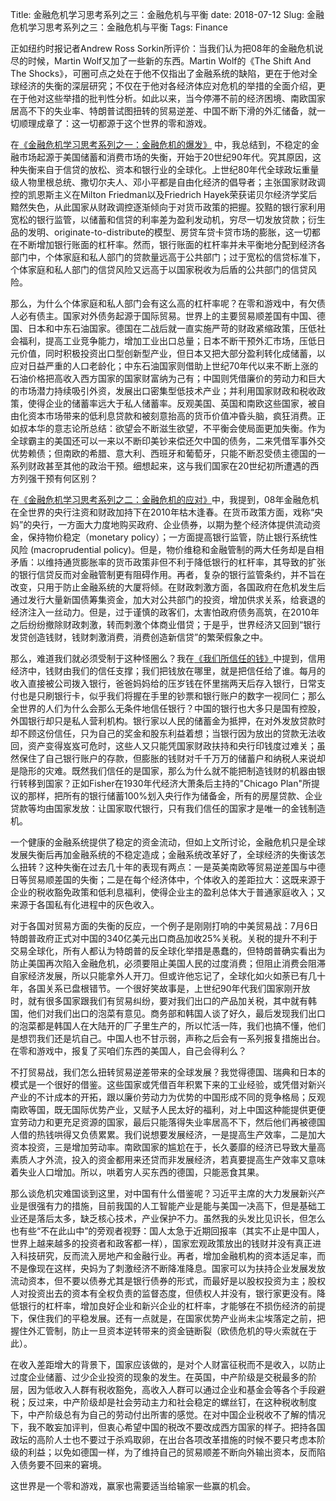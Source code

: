 Title: 金融危机学习思考系列之三：金融危机与平衡
date: 2018-07-12
Slug: 金融危机学习思考系列之三：金融危机与平衡
Tags: Finance



正如纽约时报记者Andrew Ross Sorkin所评价：当我们认为把08年的金融危机说尽的时候，Martin Wolf又加了一些新的东西。Martin Wolf的《The Shift And The Shocks》，可圈可点之处在于他不仅指出了金融系统的缺陷，更在于他对全球经济的失衡的深层研究；不仅在于他对各经济体应对危机的举措的全面介绍，更在于他对这些举措的批判性分析。如此以来，当今停滞不前的经济困境、南欧国家居高不下的失业率、特朗普试图扭转的贸易逆差、中国不断下滑的外汇储备，就一切顺理成章了：这一切都源于这个世界的零和游戏。

在[《金融危机学习思考系列之一：金融危机的爆发》](https://yx-peipei.github.io/thought/金融危机学习思考系列之一：金融危机的爆发.html) 中，我总结到，不稳定的金融市场起源于美国储蓄和消费市场的失衡，开始于20世纪90年代。究其原因，这种失衡来自于信贷的放松、资本和银行业的全球化。上世纪80年代全球政坛重量级人物里根总统、撒切尔夫人、邓小平都是自由化经济的倡导者；主张国家财政调控的凯恩斯主义在Milton Friedman以及Friedrich Hayek荣获诺贝尔经济学奖后黯然失色，从此国家从财政调控逐渐倾向于对货币政策的把握。狡黠的银行家利用宽松的银行监管，以储蓄和信贷的利率差为盈利发动机，穷尽一切发放贷款；衍生品的发明、originate-to-distribute的模型、房贷车贷卡贷市场的膨胀，这一切都在不断增加银行账面的杠杆率。然而，银行账面的杠杆率并未平衡地分配到经济各部门中，个体家庭和私人部门的贷款量远高于公共部门；过于宽松的信贷标准下，个体家庭和私人部门的信贷风险又远高于以国家税收为后盾的公共部门的信贷风险。

那么，为什么个体家庭和私人部门会有这么高的杠杆率呢？在零和游戏中，有欠债人必有债主。国家对外债务起源于国际贸易。世界上的主要贸易顺差国有中国、德国、日本和中东石油国家。德国在二战后就一直实施严苛的财政紧缩政策，压低社会福利，提高工业竞争能力，增加工业出口总量；日本不断干预外汇市场，压低日元价值，同时积极投资出口型创新型产业，但日本又把大部分盈利转化成储蓄，以应对日益严重的人口老龄化；中东石油国家则借助上世纪70年代以来不断上涨的石油价格把高收入西方国家的国家财富纳为己有；中国则凭借廉价的劳动力和巨大的市场潜力持续吸引外资，发展出口密集型低技术产业；并利用国家财政和税收政策，使得企业的储蓄率远大于私人储蓄率。反观美国、英国和南欧这些国家，被自由化资本市场带来的低利息贷款和被刻意抬高的货币价值冲昏头脑，疯狂消费。正如叔本华的意志论所总结：欲望会不断滋生欲望，不平衡会使局面更加失衡。作为全球霸主的美国还可以一来以不断印美钞来偿还欠中国的债务，二来凭借军事外交优势赖债；但南欧的希腊、意大利、西班牙和葡萄牙，只能不断忍受债主德国的一系列财政甚至其他的政治干预。细想起来，这与我们国家在20世纪初所遭遇的西方列强干预有何区别？

在[《金融危机学习思考系列之二：金融危机的应对》](https://yx-peipei.github.io/thought/金融危机学习思考系列之二：金融危机的应对.html)中，我提到，08年金融危机在全世界的央行注资和财政加持下在2010年枯木逢春。在货币政策方面，戏称“央妈”的央行，一方面大力度地购买政府、企业债券，以期为整个经济体提供流动资金，保持物价稳定（monetary policy）；一方面提高银行监管，防止银行系统性风险 (macroprudential policy)。但是，物价维稳和金融管制的两大任务却是自相矛盾：以维持通货膨胀率的货币政策非但不利于降低银行的杠杆率，其导致的扩张的银行信贷反而对金融管制更有阻碍作用。再者，复杂的银行监管条约，并不旨在改变，只用于防止金融系统的大厦将倾。在财政刺激方面，各国政府在危机发生后通过发行大量新国债筹集资金，加大对公共部门的投资，增加供求关系，给衰退的经济注入一丝动力。但是，过于谨慎的政客们，太害怕政府债务高筑，在2010年之后纷纷撤除财政刺激，转而刺激个体商业借贷；于是乎，世界经济又回到“银行发贷创造钱财，钱财刺激消费，消费创造新信贷”的繁荣假象之中。

那么，难道我们就必须受制于这种怪圈么？我在[《我们所信任的钱》](https://yx-peipei.github.io/thought/In%20the%20MONEY%20that%20we%20trust：我们所信任的钱.html)中提到，信用经济中，钱财由我们的信任支撑；我们把钱放在哪里，就是把信任给了谁。每月的收入直接被公司拨入银行，爸爸妈妈给的压岁钱在怀里揣两天后存入银行，日常支付也是只刷银行卡，似乎我们将握在手里的钞票和银行账户的数字一视同仁；那么全世界的人们为什么会那么无条件地信任银行？中国的银行也大多只是国有控股，外国银行却只是私人营利机构。银行家以人民的储蓄金为抵押，在对外发放贷款时却不顾这份信任，只为自己的奖金和股东利益着想；当银行因为放出的贷款无法收回，资产变得岌岌可危时，这些人又只能凭国家财政扶持和央行印钱度过难关；虽然保住了自己银行账户的存款，但膨胀的钱财对千千万万的储蓄户和纳税人来说却是隐形的灾难。既然我们信任的是国家，那么为什么就不能把制造钱财的机器由银行转移到国家？正如Fisher在1930年代经济大萧条后主持的"Chicago Plan"所提议的那样，把所有的银行储蓄100%划入央行作为储备金，所有的房屋贷款、企业贷款等均由国家发放：让国家取代银行，只有我们信任的国家才是唯一的金钱制造机。

一个健康的金融系统提供了稳定的资金流动，但如上文所讨论，金融危机只是全球发展失衡后再加金融系统的不稳定造成；金融系统改革好了，全球经济的失衡该怎么扭转？这种失衡在过去几十年的表现有两点：一是英美南欧等贸易逆差国与中德日等贸易顺差国的失衡；二是在每个经济体中，个体收入的差距拉大：这既来源于企业的税收豁免政策和低利息福利，使得企业主的盈利总体大于普通家庭收入；又来源于各国私有化进程中的灰色收入。

对于各国对贸易方面的失衡的反应，一个例子是刚刚打响的中美贸易战：7月6日特朗普政府正式对中国的340亿美元出口商品加收25%关税。关税的提升不利于交易全球化，所有人都认为特朗普的反全球化举措是愚蠢的，但特朗普确实看出为防止美国再次陷入金融危机，必须要阻止美国人民的过度消费；但阻止消费会阻滞自家经济发展，所以只能拿外人开刀。但或许他忘记了，全球化如火如荼已有几十年，各国关系已盘根错节。一个很好笑故事是，上世纪90年代我们国家刚开放时，就有很多国家跟我们有贸易纠纷，要对我们出口的产品加关税，其中就有韩国，他们对我们出口的泡菜有意见。商务部和韩国人谈了好久，最后发现我们出口的泡菜都是韩国人在大陆开的厂子里生产的，所以忙活一阵，我们也搞不懂，他们是想罚我们还是坑自己。中国人也不甘示弱，声称之后会有一系列报复措施出台。在零和游戏中，报复了买咱们东西的美国人，自己会得利么？

不打贸易战，我们怎么扭转贸易逆差带来的全球发展？我觉得德国、瑞典和日本的模式是一个很好的借鉴。这些国家或凭借百年积累下来的工业经验，或凭借对新兴产业的不计成本的开拓，跟以廉价劳动力为优势的中国形成不同的竞争格局；反观南欧等国，既无国际优势产业，又赋予人民太好的福利，对上中国这种能提供更便宜劳动力和更充足资源的国家，最后只能落得失业率居高不下，然后他们再被德国人借的热钱哄得又负债累累。我们说想要发展经济，一是提高生产效率，二是加大资本投资，三是增加劳动率。南欧国家的尴尬在于，长久萎靡的经济已导致大量高素质人才外流，投入的资金都用来还贷而非发展经济，若真要提高生产效率又意味着失业人口增加。所以，哄着穷人买东西的德国，只能恶食其果。

那么谈危机灾难国谈到这里，对中国有什么借鉴呢？习近平主席的大力发展新兴产业是很强有力的措施，目前我国的人工智能产业是能与美国一决高下，但是基础工业还是落后太多，缺乏核心技术，产业保护不力。虽然我的头发比见识长，但怎么也有些“不在此山中”的旁观者视野：国人太急于近期回报率（其实不止是中国人，世界上越来越多的投资者和政客都一样），国家宏观政策放出的钱财并没有真正进入科技研究，反而流入房地产和金融行业。再者，增加金融机构的资本适足率，而不是像现在这样，央妈为了刺激经济不断降准降息。国家可以为扶持企业发展发放流动资本，但不要以债券尤其是银行债券的形式，而最好是以股权投资为主；股权人对投资出去的资本有全权负责的监督态度，但债权人并没有，银行家更没有。降低银行的杠杆率，增加良好企业和新兴企业的杠杆率，才能够在不损伤经济的前提下，保住我们的平稳发展。还有一点就是，在国家优势产业尚未尘埃落定之前，把握住外汇管制，防止一旦资本逆转带来的资金链断裂（欧债危机的导火索就在于此）。

在收入差距增大的背景下，国家应该做的，是对个人财富征税而不是收入，以防止过度企业储蓄、过少企业投资的现象的发生。在英国，中产阶级是交税最多的阶层，因为低收入人群有税收豁免，高收入人群可以通过企业和基金会等各个手段避税；反过来，中产阶级却是社会劳动主力和社会稳定的螺丝钉，在这种税收制度下，中产阶级总有为自己的劳动付出所害的感觉。在对中国企业税收不了解的情况下，我不敢妄加评判，但衷心希望中国的税改不要改成西方国家的样子。把持各国政坛的高阶人士也不要过于杀鸡取卵，在出台各项改革措施的时候不要只考虑本阶级的利益；以免如德国一样，为了维持自己的贸易顺差不断向外输出资本，反而陷入债务要不回来的窘境。

这世界是一个零和游戏，赢家也需要适当给输家一些赢的机会。


























